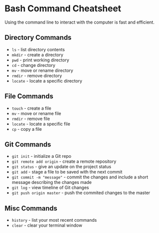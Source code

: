 # Bash Command Cheatsheet

 Using the command line to interact with the computer is fast and efficient. 


## Directory Commands
* `ls` - list directory contents
* `mkdir` - create a directory
* `pwd` - print working directory
* `cd` - change directory 
* `mv` - move or rename directory
* `rmdir` - remove directory
* `locate` - locate a specific directory

## File Commands

* `touch` - create a file
* `mv` - move or rename file
* `rmdir` - remove file
* `locate` - locate a specific file
* `cp` - copy a file

## Git Commands

* `git init` - initialize a Git repo
* `git remote add origin` - create a remote repository
* `git status` - give an update on the project status
* `git add` - stage a file to be saved with the next commit
* `git commit -m "message"` - commit the changes and include a short message describing the changes made
* `git log` - view timeline of Git changes
* `git push origin master` - push the commited changes to the master

## Misc Commands

* `history` - list your most recent commands
* `clear` - clear your terminal window